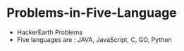 # Problems-in-Five-Language
* HackerEarth Problems
* Five languages are : JAVA, JavaScript, C, GO, Python
